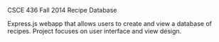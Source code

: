 CSCE 436 Fall 2014 Recipe Database

Express.js webapp that allows users to create and view a database of recipes. Project focuses on user interface and view design.